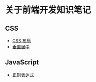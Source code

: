 # 关于前端开发知识笔记

## CSS

- [CSS 布局](./web/css布局/README.md)
- [垂直居中](./web/垂直居中/README.md)

## JavaScript

- [正则表达式](./web/js/正则/README.md)
